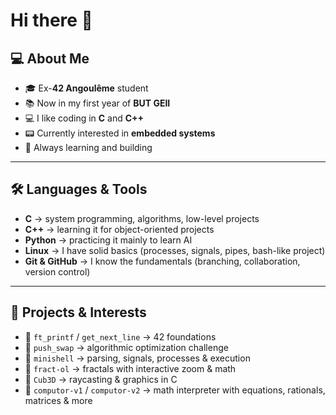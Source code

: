 # Hi there 👋

## 💻 About Me  
- 🎓 Ex-**42 Angoulême** student
- 📚 Now in my first year of **BUT GEII**
- 💻 I like coding in **C** and **C++**
- 📟 Currently interested in **embedded systems**
- 🚀 Always learning and building

---

## 🛠️ Languages & Tools  
- **C** → system programming, algorithms, low-level projects
- **C++** → learning it for object-oriented projects
- **Python** → practicing it mainly to learn AI
- **Linux** → I have solid basics (processes, signals, pipes, bash-like project)
- **Git & GitHub** → I know the fundamentals (branching, collaboration, version control)

---

## 📌 Projects & Interests  
- 🔹 `ft_printf` / `get_next_line` → 42 foundations  
- 🔹 `push_swap` → algorithmic optimization challenge  
- 🔹 `minishell` → parsing, signals, processes & execution  
- 🔹 `fract-ol` → fractals with interactive zoom & math  
- 🔹 `Cub3D` → raycasting & graphics in C  
- 🔹 `computor-v1` / `computor-v2` → math interpreter with equations, rationals, matrices & more  
